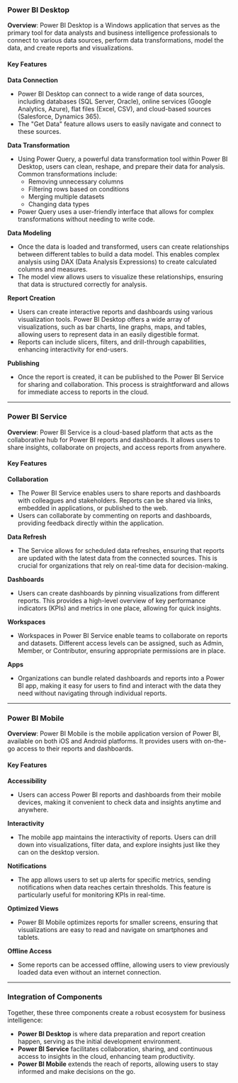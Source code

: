 ### Power BI Desktop

**Overview**: Power BI Desktop is a Windows application that serves as the primary tool for data analysts and business intelligence professionals to connect to various data sources, perform data transformations, model the data, and create reports and visualizations.

#### Key Features

**Data Connection**
- Power BI Desktop can connect to a wide range of data sources, including databases (SQL Server, Oracle), online services (Google Analytics, Azure), flat files (Excel, CSV), and cloud-based sources (Salesforce, Dynamics 365).
- The "Get Data" feature allows users to easily navigate and connect to these sources.

**Data Transformation**
- Using Power Query, a powerful data transformation tool within Power BI Desktop, users can clean, reshape, and prepare their data for analysis. Common transformations include:
  - Removing unnecessary columns
  - Filtering rows based on conditions
  - Merging multiple datasets
  - Changing data types
- Power Query uses a user-friendly interface that allows for complex transformations without needing to write code.

**Data Modeling**
- Once the data is loaded and transformed, users can create relationships between different tables to build a data model. This enables complex analysis using DAX (Data Analysis Expressions) to create calculated columns and measures.
- The model view allows users to visualize these relationships, ensuring that data is structured correctly for analysis.

**Report Creation**
- Users can create interactive reports and dashboards using various visualization tools. Power BI Desktop offers a wide array of visualizations, such as bar charts, line graphs, maps, and tables, allowing users to represent data in an easily digestible format.
- Reports can include slicers, filters, and drill-through capabilities, enhancing interactivity for end-users.

**Publishing**
- Once the report is created, it can be published to the Power BI Service for sharing and collaboration. This process is straightforward and allows for immediate access to reports in the cloud.

---

### Power BI Service

**Overview**: Power BI Service is a cloud-based platform that acts as the collaborative hub for Power BI reports and dashboards. It allows users to share insights, collaborate on projects, and access reports from anywhere.

#### Key Features

**Collaboration**
- The Power BI Service enables users to share reports and dashboards with colleagues and stakeholders. Reports can be shared via links, embedded in applications, or published to the web.
- Users can collaborate by commenting on reports and dashboards, providing feedback directly within the application.

**Data Refresh**
- The Service allows for scheduled data refreshes, ensuring that reports are updated with the latest data from the connected sources. This is crucial for organizations that rely on real-time data for decision-making.

**Dashboards**
- Users can create dashboards by pinning visualizations from different reports. This provides a high-level overview of key performance indicators (KPIs) and metrics in one place, allowing for quick insights.

**Workspaces**
- Workspaces in Power BI Service enable teams to collaborate on reports and datasets. Different access levels can be assigned, such as Admin, Member, or Contributor, ensuring appropriate permissions are in place.

**Apps**
- Organizations can bundle related dashboards and reports into a Power BI app, making it easy for users to find and interact with the data they need without navigating through individual reports.

---

### Power BI Mobile

**Overview**: Power BI Mobile is the mobile application version of Power BI, available on both iOS and Android platforms. It provides users with on-the-go access to their reports and dashboards.

#### Key Features

**Accessibility**
- Users can access Power BI reports and dashboards from their mobile devices, making it convenient to check data and insights anytime and anywhere.

**Interactivity**
- The mobile app maintains the interactivity of reports. Users can drill down into visualizations, filter data, and explore insights just like they can on the desktop version.

**Notifications**
- The app allows users to set up alerts for specific metrics, sending notifications when data reaches certain thresholds. This feature is particularly useful for monitoring KPIs in real-time.

**Optimized Views**
- Power BI Mobile optimizes reports for smaller screens, ensuring that visualizations are easy to read and navigate on smartphones and tablets.

**Offline Access**
- Some reports can be accessed offline, allowing users to view previously loaded data even without an internet connection.

---

### Integration of Components

Together, these three components create a robust ecosystem for business intelligence:

- **Power BI Desktop** is where data preparation and report creation happen, serving as the initial development environment.
- **Power BI Service** facilitates collaboration, sharing, and continuous access to insights in the cloud, enhancing team productivity.
- **Power BI Mobile** extends the reach of reports, allowing users to stay informed and make decisions on the go.
